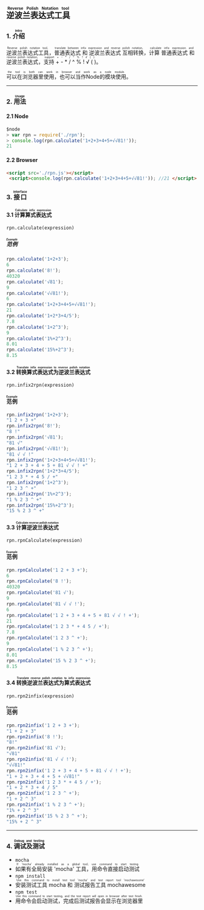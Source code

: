 ## <ruby>逆波兰表达式工具<rt>Reverse Polish Notation tool</rt></ruby>

### 1. <ruby>介绍<rt>Intro</rt></ruby>
<ruby>逆波兰表达式工具<rt>Reverse polish notation tool, </rt></ruby>，<ruby>普通表达式 和 逆波兰表达式 互相转换 <rt>translate between infix expression and reverse polish notation, </rt></ruby>，<ruby>计算 普通表达式 和 逆波兰表达式<rt>calculate infix expression and reverse polish notation, </rt></ruby>，<ruby>支持 + - * / ^ % ! √ ( )<rt>support + - * / ^ % ! √ ( ).</rt></ruby>。

<ruby>可以在浏览器里使用，也可以当作Node的模块使用<rt>the tool is both can work in browser and work as a node module.</rt></ruby>。

----
### 2. <ruby>用法<rt>Usage</rt></ruby>
#### 2.1 Node
```javascript
$node
> var rpn = require('./rpn');
> console.log(rpn.calculate('1+2+3+4+5+√√81!'));
21
```

#### 2.2 Browser
```HTML
<script src='./rpn.js'></script>
 <script>console.log(rpn.calculate('1+2+3+4+5+√√81!')); //21 </script> 
```

### 3. <ruby>接口<rt>Interface</rt></ruby>
#### 3.1 <ruby>计算算式表达式<rt>Calculate infix expression</rt></ruby>
``` rpn.calculate(expression) ```
##### <ruby>范例<rt>Example</rt></ruby>
```javascript
rpn.calculate('1+2+3');
6
rpn.calculate('8!');
40320
rpn.calculate('√81');
9
rpn.calculate('√√81!');
6
rpn.calculate('1+2+3+4+5+√√81!');
21
rpn.calculate('1+2*3+4/5');
7.8
rpn.calculate('1+2^3');
9
rpn.calculate('1%+2^3');
8.01
rpn.calculate('15%+2^3');
8.15
```

#### 3.2 <ruby>转换算式表达式为逆波兰表达式<rt>Translate infix expression to reverse polish notation</rt></ruby>
``` rpn.infix2rpn(expression) ```
#### <ruby>范例<rt>Example</rt></ruby>
```javascript
rpn.infix2rpn('1+2+3');
"1 2 + 3 +"
rpn.infix2rpn('8!');
"8 !"
rpn.infix2rpn('√81');
"81 √"
rpn.infix2rpn('√√81!');
"81 √ √ !"
rpn.infix2rpn('1+2+3+4+5+√√81!');
"1 2 + 3 + 4 + 5 + 81 √ √ ! +"
rpn.infix2rpn('1+2*3+4/5');
"1 2 3 * + 4 5 / +"
rpn.infix2rpn('1+2^3');
"1 2 3 ^ +"
rpn.infix2rpn('1%+2^3');
"1 % 2 3 ^ +"
rpn.infix2rpn('15%+2^3');
"15 % 2 3 ^ +"
```

#### 3.3 <ruby>计算逆波兰表达式<rt>Calculate reverse polish notation</rt></ruby>
``` rpn.rpnCalculate(expression) ```
#### <ruby>范例<rt>Example</rt></ruby>
```javascript
rpn.rpnCalculate('1 2 + 3 +');
6
rpn.rpnCalculate('8 !');
40320
rpn.rpnCalculate('81 √');
9
rpn.rpnCalculate('81 √ √ !');
6
rpn.rpnCalculate('1 2 + 3 + 4 + 5 + 81 √ √ ! +');
21
rpn.rpnCalculate('1 2 3 * + 4 5 / +');
7.8
rpn.rpnCalculate('1 2 3 ^ +');
9
rpn.rpnCalculate('1 % 2 3 ^ +');
8.01
rpn.rpnCalculate('15 % 2 3 ^ +');
8.15
```

#### 3.4 <ruby>转换逆波兰表达式为算式表达式<rt>Translate reverse polish notation to infix expression</rt></ruby>
``` rpn.rpn2infix(expression) ```
#### <ruby>范例<rt>Example</rt></ruby>
```javascript
rpn.rpn2infix('1 2 + 3 +');
"1 + 2 + 3"
rpn.rpn2infix('8 !');
"8!"
rpn.rpn2infix('81 √');
"√81"
rpn.rpn2infix('81 √ √ !');
"√√81!"
rpn.rpn2infix('1 2 + 3 + 4 + 5 + 81 √ √ ! +');
"1 + 2 + 3 + 4 + 5 + √√81!"
rpn.rpn2infix('1 2 3 * + 4 5 / +');
"1 + 2 * 3 + 4 / 5"
rpn.rpn2infix('1 2 3 ^ +');
"1 + 2 ^ 3"
rpn.rpn2infix('1 % 2 3 ^ +');
"1% + 2 ^ 3"
rpn.rpn2infix('15 % 2 3 ^ +');
"15% + 2 ^ 3"
```

----

### 4. <ruby>调试及测试<rt>Debug and testing</rt></ruby>
- ``` mocha ```
- <ruby>如果有全局安装 'mocha' 工具，用命令直接启动测试<rt>If 'mocha' already installed as a global tool, use command to start testing</rt></ruby>
- ``` npm install ```
- <ruby>安装测试工具 mocha 和 测试报告工具 mochawesome<rt>Use this command to install test tool 'mocha' and test report tool 'mochawesome'</rt></ruby>
- ``` npm test ```
- <ruby>用命令会启动测试，完成后测试报告会显示在浏览器里<rt>Use this command to start testing, and the test report will open in browser after test finish.</rt></ruby>

